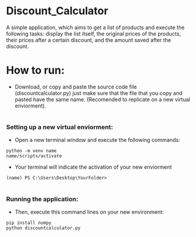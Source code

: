 # Discount_Calculator
A simple application, which aims to get a list of products and execute the following tasks: display the list itself, the original prices of the products, their prices after a certain discount, and the amount saved after the discount.

# How to run:
* Download, or copy and paste the source code file (discountcalculator.py) just make sure that the file that you copy and pasted have the same name.
(Recomended to replicate on a new virtual enviorment).

# <h3> Setting up a new virtual enviorment:
 
* Open a new terminal window and execute the following commands:



```shell
python -m venv name
name/scripts/activate
```
* Your terminal will indicate the activation of your new enviorment 

```shell
(name) PS C:\Users\Desktop\YourFolder>
```
# <h3> Running the application:
 
* Then, execute this command lines on your new environment:

```shell
pip install numpy
python discountcalculator.py
```
